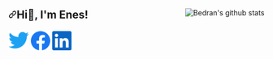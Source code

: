 <article class="markdown-body entry-content container-lg f5" itemprop="text"><p><a target="_blank" rel="noopener noreferrer" <a href="https://github.com/Bdrnpr/github-readme-stats"><img align="right" src="https://github-readme-stats.vercel.app/api?username=Bdrnpr&show_icons=true&include_all_commits=true&theme=github_dark" alt="Bedran's github stats" /></a></a></p>
  
<h1 dir="auto"><a id="user-contenthi-im-bedran-piro" class="anchor" aria-hidden="true" href="#hi-im-bedran-piro"><svg class="octicon octicon-link" viewBox="0 0 16 16" version="1.1" width="16" height="16" aria-hidden="true"><path fill-rule="evenodd" d="M7.775 3.275a.75.75 0 001.06 1.06l1.25-1.25a2 2 0 112.83 2.83l-2.5 2.5a2 2 0 01-2.83 0 .75.75 0 00-1.06 1.06 3.5 3.5 0 004.95 0l2.5-2.5a3.5 3.5 0 00-4.95-4.95l-1.25 1.25zm-4.69 9.64a2 2 0 010-2.83l2.5-2.5a2 2 0 012.83 0 .75.75 0 001.06-1.06 3.5 3.5 0 00-4.95 0l-2.5 2.5a3.5 3.5 0 004.95 4.95l1.25-1.25a.75.75 0 00-1.06-1.06l-1.25 1.25a2 2 0 01-2.83 0z"></path></svg></a>Hi👋, I'm Enes!</h1>
<p align="left" dir="auto"> <a target="_blank" rel="noopener noreferrer" 
<a href="https://twitter.com/Bdrnpr"><img alt="Twitter" height="40" width="40" src="icon/twitter.svg"></a>
  <a href="https://www.facebook.com/bedranp"><img alt="Facebook" height="38" width="38" src="icon/facebook.svg"></a>
  <a href="https://www.linkedin.com/in/bedran-piro-49a226155/"><img alt="Linkedin" height="38" width="38" src="icon/linkedin.svg"></a>
